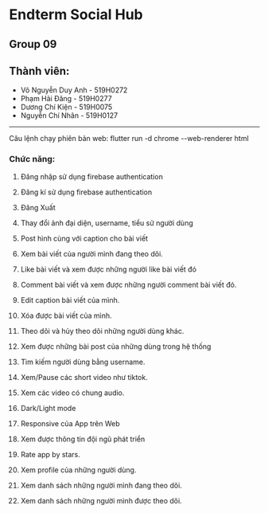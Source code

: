 # Endterm Social Hub

## Group 09

## Thành viên:

- Võ Nguyễn Duy Anh - 519H0272
- Phạm Hải Đăng - 519H0277
- Dương Chí Kiện - 519H0075
- Nguyễn Chí Nhân - 519H0127

---

Câu lệnh chạy phiên bản web: flutter run -d chrome --web-renderer html

### **Chức năng:**

1. Đăng nhập sử dụng firebase authentication

2. Đăng kí sử dụng firebase authentication

3. Đăng Xuất

4. Thay đổi ảnh đại diện, username, tiểu sử người dùng

5. Post hình cùng với caption cho bài viết

6. Xem bài viết của người mình đang theo dõi.

7. Like bài viết và xem được những người like bài viết đó

8. Comment bài viết và xem được những người comment bài viết đó.

9. Edit caption bài viết của mình.

10. Xóa được bài viết của mình.

11. Theo dõi và hủy theo dõi những người dùng khác.

12. Xem được những bài post của những dùng trong hệ thống

13. Tìm kiếm người dùng bằng username.

14. Xem/Pause các short video như tiktok.

15. Xem các video có chung audio.

16. Dark/Light mode

17. Responsive của App trên Web

18. Xem được thông tin đội ngũ phát triển

19. Rate app by stars.

20. Xem profile của những người dùng.

21. Xem danh sách những người mình đang theo dõi.

22. Xem danh sách những người mình được theo dõi.